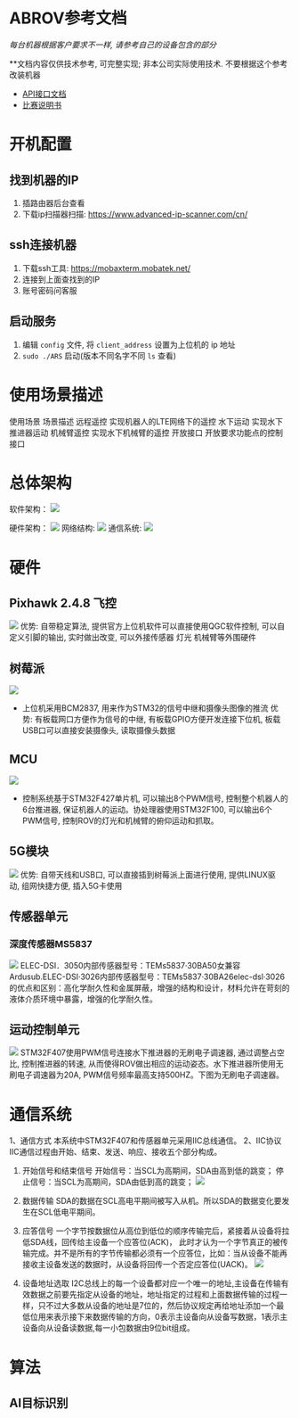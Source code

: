 # ABROV参考文档

*每台机器根据客户要求不一样, 请参考自己的设备包含的部分*

**文档内容仅供技术参考, 可完整实现;  非本公司实际使用技术. 不要根据这个参考改装机器

+ [API接口文档](ARS-API.md)
+ [比赛说明书](比赛说明书参考.md)

# 开机配置
## 找到机器的IP
1. 插路由器后台查看
2. 下载ip扫描器扫描: https://www.advanced-ip-scanner.com/cn/

## ssh连接机器
1. 下载ssh工具: https://mobaxterm.mobatek.net/
2. 连接到上面查找到的IP
3. 账号密码问客服

## 启动服务
1. 编辑 `config` 文件, 将 `client_address` 设置为上位机的 ip 地址
2. `sudo ./ARS` 启动(版本不同名字不同 `ls` 查看)

# 使用场景描述

使用场景	场景描述
远程遥控	实现机器人的LTE网络下的遥控
水下运动	实现水下推进器运动
机械臂遥控	实现水下机械臂的遥控
开放接口	开放要求功能点的控制接口

# 总体架构

软件架构：
![](img/图片1.png)

硬件架构：
![](img/图片11.png)
网络结构:
![](img/5G架构图.drawio.png)
通信系统:
![](img/X220516%20ROV5G岸基系统示意图.png)
# 硬件
## Pixhawk 2.4.8 飞控
![](img/pix.png)
优势: 自带稳定算法, 提供官方上位机软件可以直接使用QGC软件控制, 可以自定义引脚的输出, 实时做出改变, 可以外接传感器 灯光 机械臂等外围硬件

## 树莓派

![](img/Pasted%20image%2020230926112442.png)

+ 上位机采用BCM2837, 用来作为STM32的信号中继和摄像头图像的推流
优势: 有板载网口方便作为信号的中继, 有板载GPIO方便开发连接下位机, 板载USB口可以直接安装摄像头, 读取摄像头数据
## MCU
![](img/Pasted%20image%2020230926112607.png)
+ 控制系统基于STM32F427单片机, 可以输出8个PWM信号, 控制整个机器人的6台推进器, 保证机器人的运动。协处理器使用STM32F100, 可以输出6个PWM信号, 控制ROV的灯光和机械臂的俯仰运动和抓取。

## 5G模块
![](img/5G基站.jpg)
优势: 自带天线和USB口, 可以直接插到树莓派上面进行使用, 提供LINUX驱动, 组网快捷方便, 插入5G卡使用
## 传感器单元
###  深度传感器MS5837
![](img/Pasted%20image%2020230926112650.png)
ELEC-DSI．3050内部传感器型号：TEMs5837·30BA50女兼容Ardusub.ELEC-DSI·3026内部传感器型号：TEMs5837·30BA26elec-dsl·3026的优点和区别：高化学耐久性和金属屏蔽，增强的结构和设计，材料允许在苛刻的液体介质环境中暴露，增强的化学耐久性。

## 运动控制单元
![](img/Pasted%20image%2020230926113034.png)
STM32F407使用PWM信号连接水下推进器的无刷电子调速器, 通过调整占空比, 控制推进器的转速, 从而使得ROV做出相应的运动姿态。水下推进器所使用无刷电子调速器为20A, PWM信号频率最高支持500HZ。下图为无刷电子调速器。

# 通信系统
1、通信方式
本系统中STM32F407和传感器单元采用IIC总线通信。
2、IIC协议
IIC通信过程由开始、结束、发送、响应、接收五个部分构成。
1) 开始信号和结束信号
开始信号：当SCL为高期间，SDA由高到低的跳变；
停止信号：当SCL为高期间，SDA由低到高的跳变；
![](img/Pastedimage20230926113648.png)
2) 数据传输
SDA的数据在SCL高电平期间被写入从机。所以SDA的数据变化要发生在SCL低电平期间。
3) 应答信号
一个字节按数据位从高位到低位的顺序传输完后，紧接着从设备将拉低SDA线，回传给主设备一个应答位(ACK)， 此时才认为一个字节真正的被传输完成。并不是所有的字节传输都必须有一个应答位，比如：当从设备不能再接收主设备发送的数据时，从设备将回传一个否定应答位(UACK)。
![](img/Pastedimage20230926113701.png)

4) 设备地址选取
I2C总线上的每一个设备都对应一个唯一的地址,主设备在传输有效数据之前要先指定从设备的地址，地址指定的过程和上面数据传输的过程一样，只不过大多数从设备的地址是7位的，然后协议规定再给地址添加一个最低位用来表示接下来数据传输的方向，0表示主设备向从设备写数据，1表示主设备向从设备读数据,每一小包数据由9位bit组成。

# 算法
## AI目标识别

